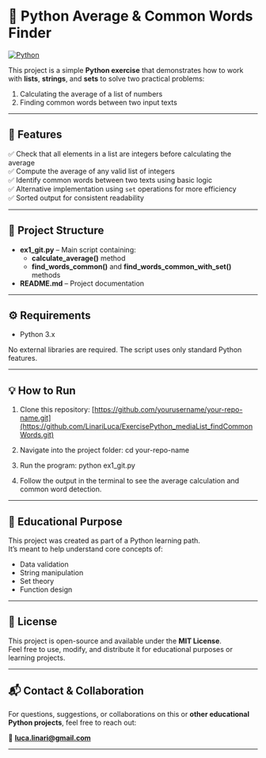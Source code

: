 # 🧮 Python Average & Common Words Finder

[![Python](https://img.shields.io/badge/Python-3.8%2B-blue?logo=python)](https://www.python.org/downloads/)

This project is a simple **Python exercise** that demonstrates how to work with **lists**, **strings**, and **sets** to solve two practical problems:
1. Calculating the average of a list of numbers
2. Finding common words between two input texts

---

## 🚀 Features

✅ Check that all elements in a list are integers before calculating the average  
✅ Compute the average of any valid list of integers  
✅ Identify common words between two texts using basic logic  
✅ Alternative implementation using `set` operations for more efficiency  
✅ Sorted output for consistent readability  

---

## 📂 Project Structure

- **ex1_git.py** – Main script containing:
  - **calculate_average()** method
  - **find_words_common()** and **find_words_common_with_set()** methods
- **README.md** – Project documentation

---

## ⚙️ Requirements

- Python 3.x

No external libraries are required. The script uses only standard Python features.

---

## 💡 How to Run 

1. Clone this repository: [https://github.com/yourusername/your-repo-name.git](https://github.com/LinariLuca/ExercisePython_mediaList_findCommonWords.git)

2. Navigate into the project folder: cd your-repo-name

3. Run the program: python ex1_git.py

4. Follow the output in the terminal to see the average calculation and common word detection.

---

## 🧠 Educational Purpose

This project was created as part of a Python learning path.  
It’s meant to help understand core concepts of:
- Data validation
- String manipulation
- Set theory
- Function design

---

## 📄 License

This project is open-source and available under the **MIT License**.  
Feel free to use, modify, and distribute it for educational purposes or learning projects.

---

## 📬 Contact & Collaboration

For questions, suggestions, or collaborations on this or **other educational Python projects**, feel free to reach out:

📧 **luca.linari@gmail.com**

---
